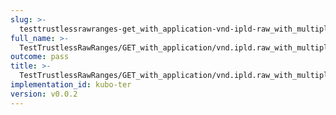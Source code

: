 ```yaml
---
slug: >-
  testtrustlessrawranges-get_with_application-vnd-ipld-raw_with_multiple_range_request_includes_correct_bytes-header_content-type
full_name: >-
  TestTrustlessRawRanges/GET_with_application/vnd.ipld.raw_with_multiple_range_request_includes_correct_bytes/Header_Content-Type
outcome: pass
title: >-
  TestTrustlessRawRanges/GET_with_application/vnd.ipld.raw_with_multiple_range_request_includes_correct_bytes/Header_Content-Type
implementation_id: kubo-ter
version: v0.0.2
---
```



